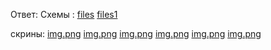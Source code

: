 Ответ:
Схемы :
[files](https://github.com/pavelmm/devops-netology/tree/main/files)
[files1](https://github.com/pavelmm/devops-netology/tree/main/files)


скрины:
[img.png](screen/Screenshot_1.png)
[img.png](screen/Screenshot_2.png)
[img.png](screen/Screenshot_3.png)
[img.png](screen/Screenshot_4.png)
[img.png](screen/Screenshot_5.png)
[img.png](screen/Screenshot_6.png)

